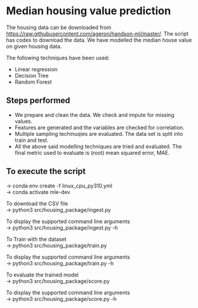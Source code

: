 # Median housing value prediction

The housing data can be downloaded from https://raw.githubusercontent.com/ageron/handson-ml/master/. The script has codes to download the data. We have modelled the median house value on given housing data. 

The following techniques have been used: 

 - Linear regression
 - Decision Tree
 - Random Forest

## Steps performed
 - We prepare and clean the data. We check and impute for missing values.
 - Features are generated and the variables are checked for correlation.
 - Multiple sampling techinuqies are evaluated. The data set is split into train and test.
 - All the above said modelling techniques are tried and evaluated. The final metric used to evaluate is (root) mean squared error, MAE.

## To execute the script
-> conda env create -f linux_cpu_py310.yml <br>
-> conda activate mle-dev<br>

To download the CSV file<br>
-> python3 src/housing_package/ingest.py<br>

To display the supported command line arguments<br>
-> python3 src/housing_package/ingest.py -h<br> 

To Train with the dataset<br>
-> python3 src/housing_package/train.py<br>

To display the supported command line arguments<br>
-> python3 src/housing_package/train.py -h<br> 

To evaluate the trained model<br>
-> python3 src/housing_package/score.py<br>

To display the supported command line arguments<br>
-> python3 src/housing_package/score.py -h<br>
